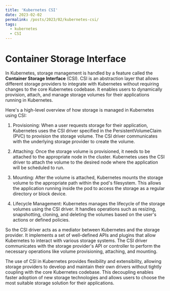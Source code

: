```yaml
---
title: 'Kubernetes CSI'
date: 2023-02-02
permalink: /posts/2023/02/kubernetes-csi/
tags:
  - kubernetes
  - CSI
---
```


Container Storage Interface
======
In Kubernetes, storage management is handled by a feature called the **Container Storage Interface** (CSI). 
CSI is an abstraction layer that allows different storage providers to integrate with Kubernetes without requiring changes to the core Kubernetes codebase. 
It enables users to dynamically provision, attach, and manage storage volumes for their applications running in Kubernetes.

Here's a high-level overview of how storage is managed in Kubernetes using CSI:

1. Provisioning: When a user requests storage for their application, Kubernetes uses the CSI driver specified in the PersistentVolumeClaim (PVC) to provision the storage volume. 
   The CSI driver communicates with the underlying storage provider to create the volume.

2. Attaching: Once the storage volume is provisioned, it needs to be attached to the appropriate node in the cluster. Kubernetes uses the CSI driver to attach the volume to the desired node where the application will be scheduled to run.

3. Mounting: After the volume is attached, Kubernetes mounts the storage volume to the appropriate path within the pod's filesystem. This allows the application running inside the pod to access the storage as a regular directory or block device.

4. Lifecycle Management: Kubernetes manages the lifecycle of the storage volumes using the CSI driver. It handles operations such as resizing, snapshotting, cloning, and deleting the volumes based on the user's actions or defined policies.

So the CSI driver acts as a mediator between Kubernetes and the storage provider. It implements a set of well-defined APIs and plugins that allow Kubernetes to interact with various storage systems. The CSI driver communicates with the storage provider's API or controller to perform the necessary operations like volume provisioning, attaching, and mounting.

The use of CSI in Kubernetes provides flexibility and extensibility, allowing storage providers to develop and maintain their own drivers without tightly coupling with the core Kubernetes codebase. This decoupling enables faster adoption of new storage technologies and allows users to choose the most suitable storage solution for their applications.
